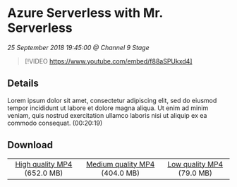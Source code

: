# Azure Serverless with Mr. Serverless

*25 September 2018 19:45:00 @ Channel 9 Stage*

> [!VIDEO https://www.youtube.com/embed/f88aSPUkxd4]

## Details

Lorem ipsum dolor sit amet, consectetur adipiscing elit, sed do eiusmod tempor incididunt ut labore et dolore magna aliqua. Ut enim ad minim veniam, quis nostrud exercitation ullamco laboris nisi ut aliquip ex ea commodo consequat. (00:20:19)

## Download

||||
|:--:|:----:|:-:|
|[High quality MP4](https://sec.ch9.ms/ch9/4b5c/3307be66-c2ab-49fc-8903-fbdbdf574b5c/ch9d2s04_high.mp4) (652.0 MB)|[Medium quality MP4](https://sec.ch9.ms/ch9/4b5c/3307be66-c2ab-49fc-8903-fbdbdf574b5c/ch9d2s04_mid.mp4) (404.0 MB)|[Low quality MP4](https://sec.ch9.ms/ch9/4b5c/3307be66-c2ab-49fc-8903-fbdbdf574b5c/ch9d2s04.mp4) (79.0 MB)|